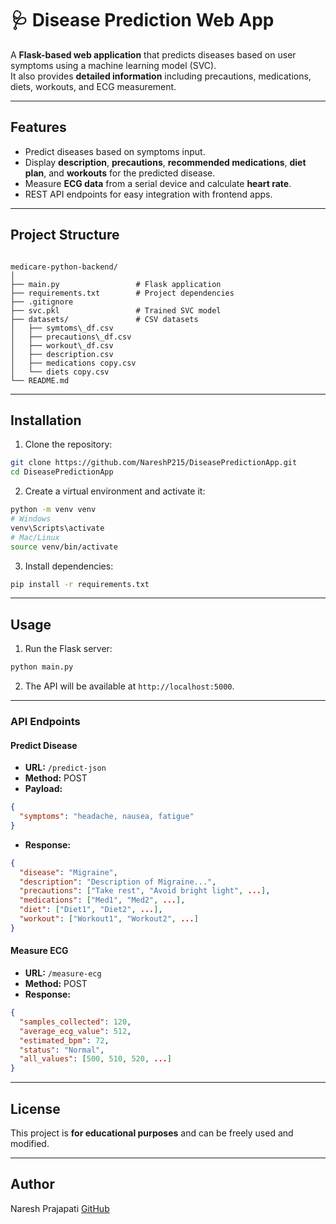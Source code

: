 # 🩺 Disease Prediction Web App

A **Flask-based web application** that predicts diseases based on user symptoms using a machine learning model (SVC).  
It also provides **detailed information** including precautions, medications, diets, workouts, and ECG measurement.

---

## **Features**

- Predict diseases based on symptoms input.
- Display **description**, **precautions**, **recommended medications**, **diet plan**, and **workouts** for the predicted disease.
- Measure **ECG data** from a serial device and calculate **heart rate**.
- REST API endpoints for easy integration with frontend apps.

---

## **Project Structure**

```

medicare-python-backend/
│
├── main.py                 # Flask application
├── requirements.txt        # Project dependencies
├── .gitignore
├── svc.pkl                 # Trained SVC model
├── datasets/               # CSV datasets
│   ├── symtoms\_df.csv
│   ├── precautions\_df.csv
│   ├── workout\_df.csv
│   ├── description.csv
│   ├── medications copy.csv
│   └── diets copy.csv
└── README.md

```

---

## **Installation**

1. Clone the repository:

```bash
git clone https://github.com/NareshP215/DiseasePredictionApp.git
cd DiseasePredictionApp
```

2. Create a virtual environment and activate it:

```bash
python -m venv venv
# Windows
venv\Scripts\activate
# Mac/Linux
source venv/bin/activate
```

3. Install dependencies:

```bash
pip install -r requirements.txt
```

---

## **Usage**

1. Run the Flask server:

```bash
python main.py
```

2. The API will be available at `http://localhost:5000`.

---

### **API Endpoints**

#### **Predict Disease**

- **URL:** `/predict-json`
- **Method:** POST
- **Payload:**

```json
{
  "symptoms": "headache, nausea, fatigue"
}
```

- **Response:**

```json
{
  "disease": "Migraine",
  "description": "Description of Migraine...",
  "precautions": ["Take rest", "Avoid bright light", ...],
  "medications": ["Med1", "Med2", ...],
  "diet": ["Diet1", "Diet2", ...],
  "workout": ["Workout1", "Workout2", ...]
}
```

#### **Measure ECG**

- **URL:** `/measure-ecg`
- **Method:** POST
- **Response:**

```json
{
  "samples_collected": 120,
  "average_ecg_value": 512,
  "estimated_bpm": 72,
  "status": "Normal",
  "all_values": [500, 510, 520, ...]
}
```

---

## **License**

This project is **for educational purposes** and can be freely used and modified.

---

## **Author**

Naresh Prajapati
[GitHub](https://github.com/NareshP215)
